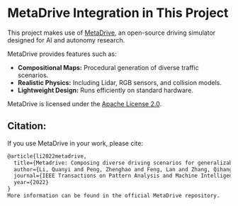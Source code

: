 # **MetaDrive Integration in This Project**

This project makes use of [MetaDrive](https://github.com/metadriverse/metadrive), an open-source driving simulator designed for AI and autonomy research.

MetaDrive provides features such as:
- **Compositional Maps:** Procedural generation of diverse traffic scenarios.
- **Realistic Physics:** Including Lidar, RGB sensors, and collision models.
- **Lightweight Design:** Runs efficiently on standard hardware.

MetaDrive is licensed under the [Apache License 2.0](https://github.com/metadriverse/metadrive/blob/main/LICENSE.txt).

## **Citation:**
If you use MetaDrive in your work, please cite:

```latex
@article{li2022metadrive,
  title={Metadrive: Composing diverse driving scenarios for generalizable reinforcement learning},
  author={Li, Quanyi and Peng, Zhenghao and Feng, Lan and Zhang, Qihang and Xue, Zhenghai and Zhou, Bolei},
  journal={IEEE Transactions on Pattern Analysis and Machine Intelligence},
  year={2022}
}
More information can be found in the official MetaDrive repository.
```